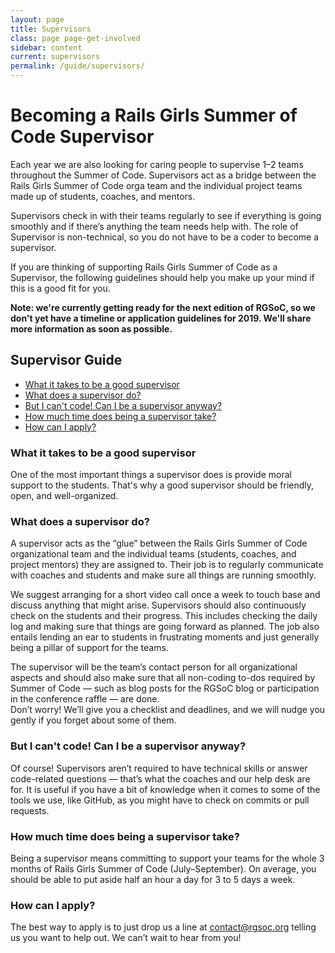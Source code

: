 ```yaml
---
layout: page
title: Supervisors
class: page page-get-involved
sidebar: content
current: supervisors
permalink: /guide/supervisors/
---
```


<h1>Becoming a Rails Girls Summer of Code Supervisor</h1>

Each year we are also looking for caring people to supervise 1–2 teams throughout the Summer of Code. Supervisors act as a bridge between the Rails Girls Summer of Code orga team and the individual project teams made up of students, coaches, and mentors.

Supervisors check in with their teams regularly to see if everything is going smoothly and if there’s anything the team needs help with. The role of Supervisor is non-technical, so you do not have to be a coder to become a supervisor.

If you are thinking of supporting Rails Girls Summer of Code as a Supervisor, the following guidelines should help you make up your mind if this is a good fit for you.  

<strong>Note: we're currently getting ready for the next edition of RGSoC, so we don't yet have a timeline or application guidelines for 2019. We'll share more information as soon as possible.</strong>
 
<h2>Supervisor Guide</h2>

<ul>
<li><a href="#what-it-takes">What it takes to be a good supervisor</a></li>
<li><a href="#what">What does a supervisor do?</a></li>
<li><a href="#code">But I can't code! Can I be a supervisor anyway?</a></li>
<li><a href="#time">How much time does being a supervisor take?</a></li>
<li><a href="#apply">How can I apply?</a></li>
</ul>

<h3 id="what-it-takes">What it takes to be a good supervisor</h3>

One of the most important things a supervisor does is provide moral support to the students. That's why a good supervisor should be friendly, open, and well-organized.

<h3 id="what">What does a supervisor do?</h3>

A supervisor acts as the “glue” between the Rails Girls Summer of Code organizational team and the individual teams (students, coaches, and project mentors) they are assigned to. Their job is to regularly communicate with coaches and students and make sure all things are running smoothly.

We suggest arranging for a short video call once a week to touch base and discuss anything that might arise. Supervisors should also continuously check on the students and their progress. This includes checking the daily log and making sure that things are going forward as planned. The job also entails lending an ear to students in frustrating moments and just generally being a pillar of support for the teams.

The supervisor will be the team’s contact person for all organizational aspects and should also make sure that all non-coding to-dos required by Summer of Code — such as blog posts for the RGSoC blog or participation in the conference raffle — are done.  
Don’t worry! We’ll give you a checklist and deadlines, and we will nudge you gently if you forget about some of them.

<h3 id="code">But I can't code! Can I be a supervisor anyway?</h3>

Of course! Supervisors aren’t required to have technical skills or answer code-related questions — that’s what the coaches and our help desk are for. It is useful if you have a bit of knowledge when it comes to some of the tools we use, like GitHub, as you might have to check on commits or pull requests.

<h3 id="time">How much time does being a supervisor take?</h3>

Being a supervisor means committing to support your teams for the whole 3 months of Rails Girls Summer of Code (July–September). On average, you should be able to put aside half an hour a day for 3 to 5 days a week.

<h3 id="apply">How can I apply?</h3>

The best way to apply is to just drop us a line at <a href="mailto:contact@rgsoc.org">contact@rgsoc.org</a> telling us you want to help out. We can’t wait to hear from you!


